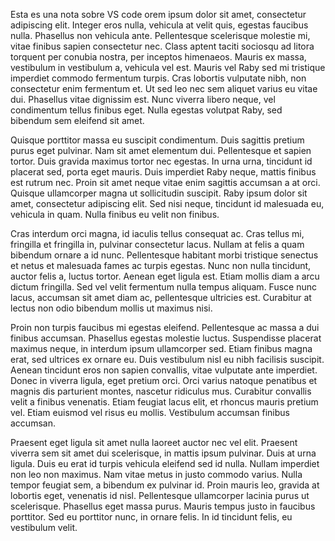 Esta es una nota sobre VS code
orem ipsum dolor sit amet, consectetur adipiscing elit. Integer eros nulla, vehicula at velit quis, egestas faucibus nulla. Phasellus non vehicula ante. Pellentesque scelerisque molestie mi, vitae finibus sapien consectetur nec. Class aptent taciti sociosqu ad litora torquent per conubia nostra, per inceptos himenaeos. Mauris ex massa, vestibulum in vestibulum a, vehicula vel est. Mauris vel Raby sed mi tristique imperdiet commodo fermentum turpis. Cras lobortis vulputate nibh, non consectetur enim fermentum et. Ut sed leo nec sem aliquet varius eu vitae dui. Phasellus vitae dignissim est. Nunc viverra libero neque, vel condimentum tellus finibus eget. Nulla egestas volutpat Raby, sed bibendum sem eleifend sit amet.

Quisque porttitor massa eu suscipit condimentum. Duis sagittis pretium purus eget pulvinar. Nam sit amet elementum dui. Pellentesque et sapien tortor. Duis gravida maximus tortor nec egestas. In urna urna, tincidunt id placerat sed, porta eget mauris. Duis imperdiet Raby neque, mattis finibus est rutrum nec. Proin sit amet neque vitae enim sagittis accumsan a at orci. Quisque ullamcorper magna ut sollicitudin suscipit. Raby ipsum dolor sit amet, consectetur adipiscing elit. Sed nisi neque, tincidunt id malesuada eu, vehicula in quam. Nulla finibus eu velit non finibus.

Cras interdum orci magna, id iaculis tellus consequat ac. Cras tellus mi, fringilla et fringilla in, pulvinar consectetur lacus. Nullam at felis a quam bibendum ornare a id nunc. Pellentesque habitant morbi tristique senectus et netus et malesuada fames ac turpis egestas. Nunc non nulla tincidunt, auctor felis a, luctus tortor. Aenean eget ligula est. Etiam mollis diam a arcu dictum fringilla. Sed vel velit fermentum nulla tempus aliquam. Fusce nunc lacus, accumsan sit amet diam ac, pellentesque ultricies est. Curabitur at lectus non odio bibendum mollis ut maximus nisi.

Proin non turpis faucibus mi egestas eleifend. Pellentesque ac massa a dui finibus accumsan. Phasellus egestas molestie luctus. Suspendisse placerat maximus neque, in interdum ipsum ullamcorper sed. Etiam finibus magna erat, sed ultrices ex ornare eu. Duis vestibulum nisl eu nibh facilisis suscipit. Aenean tincidunt eros non sapien convallis, vitae vulputate ante imperdiet. Donec in viverra ligula, eget pretium orci. Orci varius natoque penatibus et magnis dis parturient montes, nascetur ridiculus mus. Curabitur convallis velit a finibus venenatis. Etiam feugiat lacus elit, et rhoncus mauris pretium vel. Etiam euismod vel risus eu mollis. Vestibulum accumsan finibus accumsan.

Praesent eget ligula sit amet nulla laoreet auctor nec vel elit. Praesent viverra sem sit amet dui scelerisque, in mattis ipsum pulvinar. Duis at urna ligula. Duis eu erat id turpis vehicula eleifend sed id nulla. Nullam imperdiet non leo non maximus. Nam vitae metus in justo commodo varius. Nulla tempor feugiat sem, a bibendum ex pulvinar id. Proin mauris leo, gravida at lobortis eget, venenatis id nisl. Pellentesque ullamcorper lacinia purus ut scelerisque. Phasellus eget massa purus. Mauris tempus justo in faucibus porttitor. Sed eu porttitor nunc, in ornare felis. In id tincidunt felis, eu vestibulum velit. 